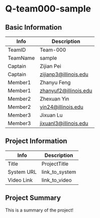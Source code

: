 # Q-team000-sample

## Basic Information

|   Info      |        Description     |
| ----------- | ---------------------- |
| TeamID      |        Team-000        |
| TeamName    |         sample         |
| Captain     |       Zijian Pei       |
| Captain     |  zijianp3@illinois.edu |
| Member1     |       Zhanyu Feng      |
| Member1     |  zhanyuf2@illinois.edu |
| Member2     |       Zhexuan Yin      |
| Member2     |   yin24@illinois.edu   |
| Member3     |        Jixuan Lu       |
| Member3     |  jixuanl3@illinois.edu |

## Project Information

|   Info      |        Description     |
| ----------- | ---------------------- |
|  Title      |       ProjectTitle     |
| System URL  |      link_to_system    |
| Video Link  |      link_to_video     |

## Project Summary

This is a summary of the project!

